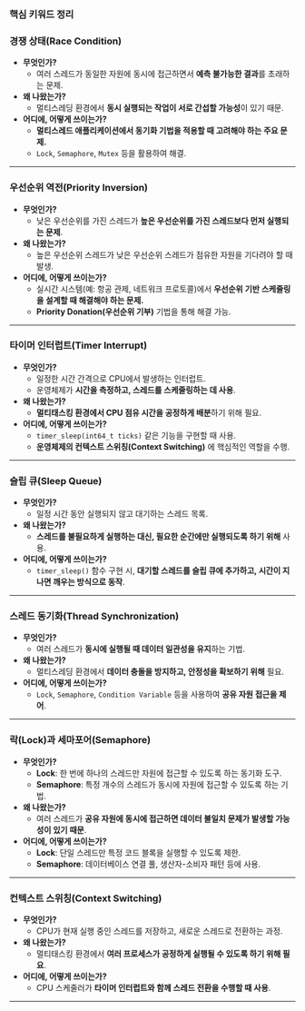 ### **핵심 키워드 정리**

### **경쟁 상태(Race Condition)**

- **무엇인가?**
    - 여러 스레드가 동일한 자원에 동시에 접근하면서 **예측 불가능한 결과**를 초래하는 문제.
- **왜 나왔는가?**
    - 멀티스레딩 환경에서 **동시 실행되는 작업이 서로 간섭할 가능성**이 있기 때문.
- **어디에, 어떻게 쓰이는가?**
    - **멀티스레드 애플리케이션에서 동기화 기법을 적용할 때 고려해야 하는 주요 문제.**
    - `Lock`, `Semaphore`, `Mutex` 등을 활용하여 해결.

---

### **우선순위 역전(Priority Inversion)**

- **무엇인가?**
    - 낮은 우선순위를 가진 스레드가 **높은 우선순위를 가진 스레드보다 먼저 실행되는 문제**.
- **왜 나왔는가?**
    - 높은 우선순위 스레드가 낮은 우선순위 스레드가 점유한 자원을 기다려야 할 때 발생.
- **어디에, 어떻게 쓰이는가?**
    - 실시간 시스템(예: 항공 관제, 네트워크 프로토콜)에서 **우선순위 기반 스케줄링을 설계할 때 해결해야 하는 문제.**
    - **Priority Donation(우선순위 기부)** 기법을 통해 해결 가능.

---

### **타이머 인터럽트(Timer Interrupt)**

- **무엇인가?**
    - 일정한 시간 간격으로 CPU에서 발생하는 인터럽트.
    - 운영체제가 **시간을 측정하고, 스레드를 스케줄링하는 데 사용**.
- **왜 나왔는가?**
    - **멀티태스킹 환경에서 CPU 점유 시간을 공정하게 배분**하기 위해 필요.
- **어디에, 어떻게 쓰이는가?**
    - `timer_sleep(int64_t ticks)` 같은 기능을 구현할 때 사용.
    - **운영체제의 컨텍스트 스위칭(Context Switching)** 에 핵심적인 역할을 수행.

---

### **슬립 큐(Sleep Queue)**

- **무엇인가?**
    - 일정 시간 동안 실행되지 않고 대기하는 스레드 목록.
- **왜 나왔는가?**
    - **스레드를 불필요하게 실행하는 대신, 필요한 순간에만 실행되도록 하기 위해** 사용.
- **어디에, 어떻게 쓰이는가?**
    - `timer_sleep()` 함수 구현 시, **대기할 스레드를 슬립 큐에 추가하고, 시간이 지나면 깨우는 방식으로 동작**.

---

### **스레드 동기화(Thread Synchronization)**

- **무엇인가?**
    - 여러 스레드가 **동시에 실행될 때 데이터 일관성을 유지**하는 기법.
- **왜 나왔는가?**
    - 멀티스레딩 환경에서 **데이터 충돌을 방지하고, 안정성을 확보하기 위해** 필요.
- **어디에, 어떻게 쓰이는가?**
    - `Lock`, `Semaphore`, `Condition Variable` 등을 사용하여 **공유 자원 접근을 제어**.

---

### **락(Lock)과 세마포어(Semaphore)**

- **무엇인가?**
    - **Lock**: 한 번에 하나의 스레드만 자원에 접근할 수 있도록 하는 동기화 도구.
    - **Semaphore**: 특정 개수의 스레드가 동시에 자원에 접근할 수 있도록 하는 기법.
- **왜 나왔는가?**
    - 여러 스레드가 **공유 자원에 동시에 접근하면 데이터 불일치 문제가 발생할 가능성이 있기 때문**.
- **어디에, 어떻게 쓰이는가?**
    - **Lock**: 단일 스레드만 특정 코드 블록을 실행할 수 있도록 제한.
    - **Semaphore**: 데이터베이스 연결 풀, 생산자-소비자 패턴 등에 사용.

---

### **컨텍스트 스위칭(Context Switching)**

- **무엇인가?**
    - CPU가 현재 실행 중인 스레드를 저장하고, 새로운 스레드로 전환하는 과정.
- **왜 나왔는가?**
    - 멀티태스킹 환경에서 **여러 프로세스가 공정하게 실행될 수 있도록 하기 위해 필요**.
- **어디에, 어떻게 쓰이는가?**
    - CPU 스케줄러가 **타이머 인터럽트와 함께 스레드 전환을 수행할 때 사용**.

---
